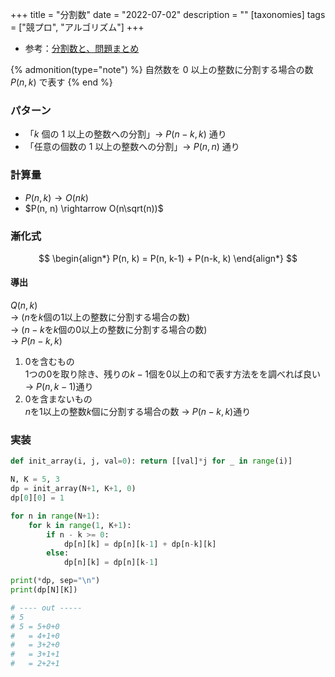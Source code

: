 +++
title = "分割数"
date = "2022-07-02"
description = ""
[taxonomies]
tags = ["競プロ", "アルゴリズム"]
+++

- 参考：[分割数と、問題まとめ](https://drken1215.hatenablog.com/entry/2018/01/16/222843)

{% admonition(type="note") %}
自然数を $0$ 以上の整数に分割する場合の数  
$P(n, k)$ で表す
{% end %}

### パターン

- 「$k$ 個の $1$ 以上の整数への分割」→ $P(n-k, k)$ 通り
- 「任意の個数の $1$ 以上の整数への分割」→ $P(n, n)$ 通り

### 計算量

- $P(n, k) \rightarrow O(nk)$
- $P(n, n) \rightarrow O(n\sqrt(n))$

### 漸化式

$$
\begin{align*}
P(n, k) = P(n, k-1) + P(n-k, k)
\end{align*}
$$

#### 導出

$Q(n, k)$  
$\rightarrow$ ($n$を$k$個の$1$以上の整数に分割する場合の数)  
$\rightarrow$ ($n - k$を$k$個の$0$以上の整数に分割する場合の数)  
$\rightarrow$ $P(n-k, k)$

1. $0$を含むもの  
   $1$つの$0$を取り除き、残りの$k-1$個を$0$以上の和で表す方法をを調べれば良い → $P(n, k-1)$通り
2. $0$を含まないもの  
   $n$を$1$以上の整数$k$個に分割する場合の数 → $P(n-k, k)$通り

### 実装

```python
def init_array(i, j, val=0): return [[val]*j for _ in range(i)]
```

```python
N, K = 5, 3
dp = init_array(N+1, K+1, 0)
dp[0][0] = 1

for n in range(N+1):
    for k in range(1, K+1):
        if n - k >= 0:
            dp[n][k] = dp[n][k-1] + dp[n-k][k]
        else:
            dp[n][k] = dp[n][k-1]

print(*dp, sep="\n")
print(dp[N][K])

# ---- out -----
# 5
# 5 = 5+0+0
#   = 4+1+0
#   = 3+2+0
#   = 3+1+1
#   = 2+2+1
```
